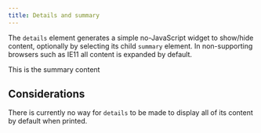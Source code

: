 ```yaml
---
title: Details and summary
---
```

The `details` element generates a simple no-JavaScript widget to show/hide content, optionally by selecting its child `summary` element. In non-supporting browsers such as IE11 all content is expanded by default.

This is the summary content

Considerations
--------------

There is currently no way for `details` to be made to display all of its content by default when printed.